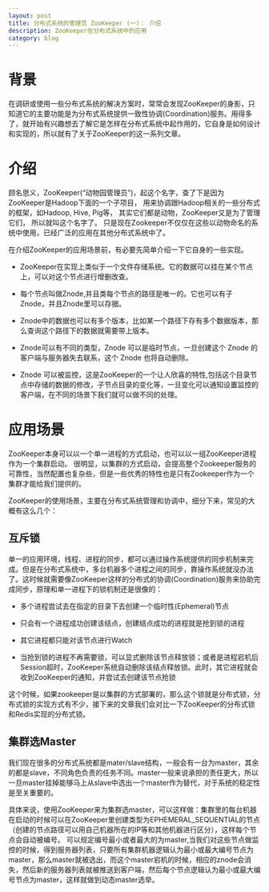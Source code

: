 ```yaml
---
layout: post
title: 分布式系统的管理员 ZooKeeper (一)： 介绍
description: ZooKeeper在分布式系统中的应用
category: blog
---
```



# 背景

在调研或使用一些分布式系统的解决方案时，常常会发现ZooKeeper的身影，只知道它的主要功能是为分布式系统提供一致性协调(Coordination)服务。用得多了，就开始有兴趣想去了解它是怎样在分布式系统中起作用的，它自身是如何设计和实现的，所以就有了关于ZooKeeper的这一系列文章。

# 介绍

顾名思义，ZooKeeper(“动物园管理员”)，起这个名字，查了下是因为ZooKeeper是Hadoop下面的一个子项目， 用来协调跟Hadoop相关的一些分布式的框架，如Hadoop, Hive, Pig等， 其实它们都是动物，ZooKeeper又是为了管理它们， 所以就叫这个名字了。
只是现在Zookeeper不仅仅在这些以动物命名的系统中使用，已经广泛的应用在其他分布式系统中了。

在介绍ZooKeeper的应用场景前，有必要先简单介绍一下它自身的一些实现。

 - ZooKeeper在实现上类似于一个文件存储系统。它的数据可以挂在某个节点上，可以对这个节点进行增删改查。
 - 每个节点叫做Znode,并且类每个节点的路径是唯一的。它也可以有子Znode，并且Znode里可以存据。
 - Znode中的数据也可以有多个版本，比如某一个路径下存有多个数据版本，那么查询这个路径下的数据就需要带上版本。

 - Znode可以有不同的类型，Znode 可以是临时节点，一旦创建这个 Znode 的客户端与服务器失去联系，这个 Znode 也将自动删除。

 - Znode 可以被监控，这是ZooKeeper的一个让人欣喜的特性,包括这个目录节点中存储的数据的修改，子节点目录的变化等，一旦变化可以通知设置监控的客户端，在不同的场景下我们就可以做不同的处理。


# 应用场景

ZooKeeper本身可以以一个单一进程的方式启动，也可以以一组ZooKeeper进程作为一个集群启动。
很明显，以集群的方式启动，会提高整个Zookeeper服务的可靠性，当然配置也复杂些，但是一些优秀的特性也是只有Zookeeper作为一个集群才能给我们提供的。

ZooKeeper的使用场景，主要在分布式系统管理和协调中，细分下来，常见的大概有这么几个：

## 互斥锁

单一的应用环境，线程、进程的同步，都可以通过操作系统提供的同步机制来完成。但是在分布式系统中，多台机器多个进程之间的同步，靠操作系统就没办法了。这时候就需要像ZooKeeper这样的分布式的协调(Coordination)服务来协助完成同步，原理和单一进程下的锁机制还是很像的：

- 多个进程尝试去在指定的目录下去创建一个临时性(Ephemeral)节点

- 只会有一个进程成功创建该结点，创建结点成功的进程就是抢到锁的进程

- 其它进程都只能对该节点进行Watch

- 当抢到锁的进程不再需要锁，可以显式删除该节点释放锁；或者是进程宕机后Session超时，ZooKeeper系统自动删除该结点释放锁。此时，其它进程就会收到ZooKeeper的通知，并尝试去创建该节点抢锁

这个时候，如果zookeeper是以集群的方式部署的，那么这个锁就是分布式锁，分布式锁的实现方式有不少，接下来的文章我们会对比一下ZooKeeper的分布式锁和Redis实现的分布式锁。

## 集群选Master

我们现在很多的分布式系统都是mater/slave结构，一般会有一台为master，其余的都是slave，不同角色负责的任务不同。master一般来说承担的责任更大，所以一旦master挂掉能够马上从slave中选出一个master作为替代，对于系统的稳定性是至关重要的。

具体来说，使用ZooKeeper来为集群选master，可以这样做：集群里的每台机器在启动的时候可以在ZooKeeper里创建类型为EPHEMERAL_SEQUENTIAL的节点（创建的节点路径可以用自己机器所在的IP等和其他机器进行区分），这样每个节点会自动被编号。 
可以规定编号最小或者最大的为master,当我们对这些节点做监控的时候，得到服务器列表，只要所有集群机器逻辑认为最小或最大编号节点为master，那么master就被选出，而这个master宕机的时候，相应的znode会消失，然后新的服务器列表就被推送到客户端，然后每个节点逻辑认为最小或最大编号节点为master，这样就做到动态master选举。
